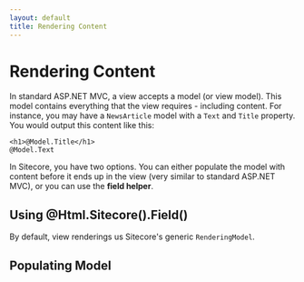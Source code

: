 ```yaml
---
layout: default
title: Rendering Content
---
```


# Rendering Content

In standard ASP.NET MVC, a view accepts a model (or view model). This model contains everything that the view requires - including content. For instance, you may have a ``NewsArticle`` model with a ``Text`` and ``Title`` property. You would output this content like this:

````
<h1>@Model.Title</h1>
@Model.Text
````

In Sitecore, you have two options. You can either populate the model with content before it ends up in the view (very similar to standard ASP.NET MVC), or you can use the **field helper**.

## Using @Html.Sitecore().Field()

By default, view renderings us Sitecore's generic ``RenderingModel``. 

## Populating Model 